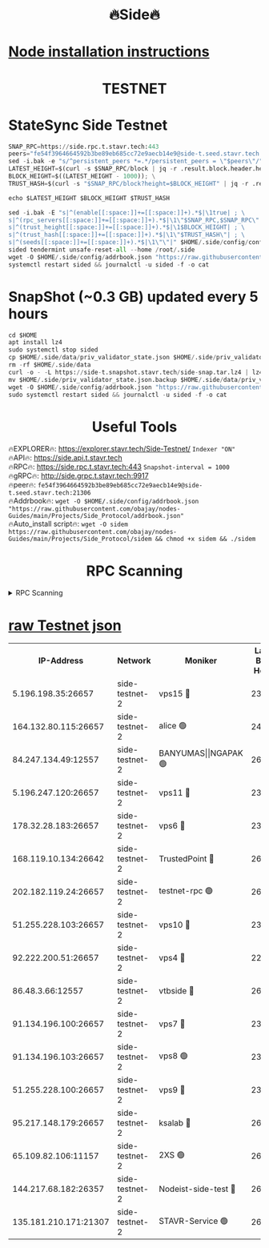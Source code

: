 <h1 align="center"> 🔥Side🔥</h1>

[Node installation instructions](https://github.com/obajay/nodes-Guides/tree/main/Projects/Side_Protocol)
=

<h1 align="center"> TESTNET</h1>

# StateSync Side Testnet
```python
SNAP_RPC=https://side.rpc.t.stavr.tech:443
peers="fe54f3964664592b3be89eb685cc72e9aecb14e9@side-t.seed.stavr.tech:21306"
sed -i.bak -e "s/^persistent_peers *=.*/persistent_peers = \"$peers\"/" $HOME/.side/config/config.toml
LATEST_HEIGHT=$(curl -s $SNAP_RPC/block | jq -r .result.block.header.height); \
BLOCK_HEIGHT=$((LATEST_HEIGHT - 1000)); \
TRUST_HASH=$(curl -s "$SNAP_RPC/block?height=$BLOCK_HEIGHT" | jq -r .result.block_id.hash)

echo $LATEST_HEIGHT $BLOCK_HEIGHT $TRUST_HASH

sed -i.bak -E "s|^(enable[[:space:]]+=[[:space:]]+).*$|\1true| ; \
s|^(rpc_servers[[:space:]]+=[[:space:]]+).*$|\1\"$SNAP_RPC,$SNAP_RPC\"| ; \
s|^(trust_height[[:space:]]+=[[:space:]]+).*$|\1$BLOCK_HEIGHT| ; \
s|^(trust_hash[[:space:]]+=[[:space:]]+).*$|\1\"$TRUST_HASH\"| ; \
s|^(seeds[[:space:]]+=[[:space:]]+).*$|\1\"\"|" $HOME/.side/config/config.toml
sided tendermint unsafe-reset-all --home /root/.side
wget -O $HOME/.side/config/addrbook.json "https://raw.githubusercontent.com/obajay/nodes-Guides/main/Projects/Side_Protocol/addrbook.json"
systemctl restart sided && journalctl -u sided -f -o cat
```
# SnapShot (~0.3 GB) updated every 5 hours
```python
cd $HOME
apt install lz4
sudo systemctl stop sided
cp $HOME/.side/data/priv_validator_state.json $HOME/.side/priv_validator_state.json.backup
rm -rf $HOME/.side/data
curl -o - -L https://side-t.snapshot.stavr.tech/side-snap.tar.lz4 | lz4 -c -d - | tar -x -C $HOME/.side --strip-components 2
mv $HOME/.side/priv_validator_state.json.backup $HOME/.side/data/priv_validator_state.json
wget -O $HOME/.side/config/addrbook.json "https://raw.githubusercontent.com/obajay/nodes-Guides/main/Projects/Side_Protocol/addrbook.json"
sudo systemctl restart sided && journalctl -u sided -f -o cat
```
 <h1 align="center"> Useful Tools</h1>
 
🔥EXPLORER🔥: https://explorer.stavr.tech/Side-Testnet/        `Indexer "ON"` \
🔥API🔥:      https://side.api.t.stavr.tech \
🔥RPC🔥:      https://side.rpc.t.stavr.tech:443              `Snapshot-interval = 1000` \
🔥gRPC🔥:     http://side.grpc.t.stavr.tech:9917 \
🔥peer🔥:     `fe54f3964664592b3be89eb685cc72e9aecb14e9@side-t.seed.stavr.tech:21306` \
🔥Addrbook🔥: ```wget -O $HOME/.side/config/addrbook.json "https://raw.githubusercontent.com/obajay/nodes-Guides/main/Projects/Side_Protocol/addrbook.json"``` \
🔥Auto_install script🔥:  `wget -O sidem https://raw.githubusercontent.com/obajay/nodes-Guides/main/Projects/Side_Protocol/sidem && chmod +x sidem && ./sidem`

<h1 align="center"> RPC Scanning</h1>

<details>
<summary>RPC Scanning</summary>

<h2 align="center"> We scan nodes in real time every 4 hours. And we provide the final result of RPC endpoints.
We cannot influence the operation of these nodes in any way. </h2>


```python
If Voting Power is higher than 0 --> then the Node is a validator of the network and may be subject to attack and be a potential threat to the chain.
```
```python
We marked such validators with a red symbol
```

</details>

[raw Testnet json](https://rpc-check.sidet.stavr.tech/sidet/rpc-sidet-result.json)
=


<table><tr><th>IP-Address</th><th>Network</th><th>Moniker</th><th>Latest Block Height</th><th>Earliest Block Height</th><th>Catching Up</th><th>Tx Index</th><th>Voting Power</th><th>Scan Time</th></tr><tr><td>5.196.198.35:26657</td><td>side-testnet-2</td><td>vps15 🔴</td><td>231475</td><td>1</td><td>False</td><td>on</td><td>107</td><td>2024-03-12T01:53:19.432499094UTC</td></tr><tr><td>164.132.80.115:26657</td><td>side-testnet-2</td><td>alice 🟢</td><td>245697</td><td>1</td><td>False</td><td>on</td><td>0</td><td>2024-03-12T01:53:20.223380981UTC</td></tr><tr><td>84.247.134.49:12557</td><td>side-testnet-2</td><td>BANYUMAS||NGAPAK 🟢</td><td>265429</td><td>1</td><td>False</td><td>off</td><td>0</td><td>2024-03-12T01:53:20.518894520UTC</td></tr><tr><td>5.196.247.120:26657</td><td>side-testnet-2</td><td>vps11 🔴</td><td>237462</td><td>1</td><td>False</td><td>on</td><td>90</td><td>2024-03-12T01:53:23.339158932UTC</td></tr><tr><td>178.32.28.183:26657</td><td>side-testnet-2</td><td>vps6 🔴</td><td>235538</td><td>1</td><td>False</td><td>on</td><td>90</td><td>2024-03-12T01:53:30.356275363UTC</td></tr><tr><td>168.119.10.134:26642</td><td>side-testnet-2</td><td>TrustedPoint 🔴</td><td>265424</td><td>1</td><td>False</td><td>off</td><td>20046193</td><td>2024-03-12T01:53:30.845658165UTC</td></tr><tr><td>202.182.119.24:26657</td><td>side-testnet-2</td><td>testnet-rpc 🟢</td><td>265431</td><td>1</td><td>False</td><td>on</td><td>0</td><td>2024-03-12T01:53:32.016621356UTC</td></tr><tr><td>51.255.228.103:26657</td><td>side-testnet-2</td><td>vps10 🔴</td><td>237829</td><td>1</td><td>False</td><td>on</td><td>90</td><td>2024-03-12T01:53:32.975140347UTC</td></tr><tr><td>92.222.200.51:26657</td><td>side-testnet-2</td><td>vps4 🔴</td><td>229043</td><td>1</td><td>False</td><td>on</td><td>90</td><td>2024-03-12T01:53:33.802083578UTC</td></tr><tr><td>86.48.3.66:12557</td><td>side-testnet-2</td><td>vtbside 🔴</td><td>265431</td><td>1</td><td>False</td><td>off</td><td>49160</td><td>2024-03-12T01:53:34.081442540UTC</td></tr><tr><td>91.134.196.100:26657</td><td>side-testnet-2</td><td>vps7 🔴</td><td>237706</td><td>1</td><td>False</td><td>on</td><td>90</td><td>2024-03-12T01:53:35.530965722UTC</td></tr><tr><td>91.134.196.103:26657</td><td>side-testnet-2</td><td>vps8 🟢</td><td>239649</td><td>1</td><td>False</td><td>on</td><td>0</td><td>2024-03-12T01:53:40.746152465UTC</td></tr><tr><td>51.255.228.100:26657</td><td>side-testnet-2</td><td>vps9 🔴</td><td>230102</td><td>1</td><td>False</td><td>on</td><td>90</td><td>2024-03-12T01:53:43.561949066UTC</td></tr><tr><td>95.217.148.179:26657</td><td>side-testnet-2</td><td>ksalab 🔴</td><td>265431</td><td>6001</td><td>False</td><td>off</td><td>55583</td><td>2024-03-12T01:53:30.639610449UTC</td></tr><tr><td>65.109.82.106:11157</td><td>side-testnet-2</td><td>2XS 🟢</td><td>265428</td><td>10001</td><td>False</td><td>off</td><td>0</td><td>2024-03-12T01:53:16.602636182UTC</td></tr><tr><td>144.217.68.182:26357</td><td>side-testnet-2</td><td>Nodeist-side-test 🔴</td><td>265431</td><td>123001</td><td>False</td><td>off</td><td>20047166</td><td>2024-03-12T01:53:34.647442027UTC</td></tr><tr><td>135.181.210.171:21307</td><td>side-testnet-2</td><td>STAVR-Service 🟢</td><td>265432</td><td>264001</td><td>False</td><td>on</td><td>0</td><td>2024-03-12T01:53:37.862180976UTC</td></tr></table>